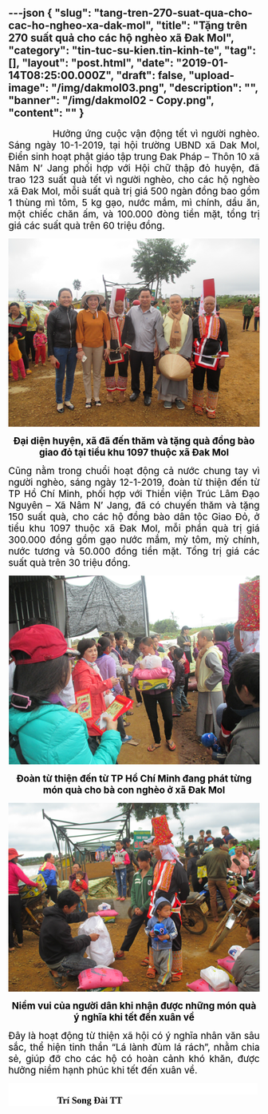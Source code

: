 ---json
{
    "slug": "tang-tren-270-suat-qua-cho-cac-ho-ngheo-xa-dak-mol",
    "title": "Tặng trên 270 suất quả cho các hộ nghèo xã Đak Mol",
    "category": "tin-tuc-su-kien.tin-kinh-te",
    "tag": [],
    "layout": "post.html",
    "date": "2019-01-14T08:25:00.000Z",
    "draft": false,
    "upload-image": "/img/dakmol03.png",
    "description": "",
    "banner": "/img/dakmol02 - Copy.png",
    "__content__": ""
}
---
<p style="text-align:justify"><span style="font-size:14.0pt"><span style="color:black">&nbsp; &nbsp; &nbsp; &nbsp; &nbsp; &nbsp; &nbsp;Hưởng ứng cuộc vận động tết v&igrave; người ngh&egrave;o. S&aacute;ng ng&agrave;y 10-1-2019, tại hội trường UBND x&atilde; Dak Mol, Điển sinh hoạt phật gi&aacute;o tập trung Đak Ph&aacute;p &ndash; Th&ocirc;n 10 x&atilde; N&acirc;m N&rsquo; Jang phối hợp với Hội chữ thập đỏ huyện, đ&atilde; trao 123 suất qu&agrave; tết v&igrave; người ngh&egrave;o, cho c&aacute;c hộ ngh&egrave;o x&atilde; Đak Mol, mỗi suất qu&agrave; trị gi&aacute; 500 ng&agrave;n đồng bao gồm 1 th&ugrave;ng m&igrave; t&ocirc;m, 5 kg gạo, nước mắm, m&igrave; ch&iacute;nh, dầu ăn, một chiếc chăn ấm, v&agrave; 100.000 đ&ograve;ng tiền mặt, tổng trị gi&aacute; c&aacute;c suất qu&agrave; tr&ecirc;n 60 triệu đồng.</span></span></p>

<p style="text-align:justify"><img alt="" src="/img/dakmol01.png" /></p>

<p style="text-align:center"><strong><span style="font-size:14.0pt"><span style="color:black">Đại diện huyện, x&atilde; đ&atilde; đến thăm v&agrave; tặng qu&agrave; đồng b&agrave;o giao đỏ tại tiểu khu 1097 thuộc x&atilde; Đak Mol</span></span></strong></p>

<p style="text-align:justify"><span style="font-size:14.0pt"><span style="color:black">Cũng nằm trong chuổi hoạt động cả nước chung tay v&igrave; người ngh&egrave;o, s&aacute;ng ng&agrave;y 12-1-2019, đo&agrave;n từ thiện đến từ TP Hồ Ch&iacute; Minh, phối hợp với Thiền viện Tr&uacute;c L&acirc;m Đạo Nguy&ecirc;n &ndash; X&atilde; N&acirc;m N&rsquo; Jang, đ&atilde; c&oacute; chuyến thăm v&agrave; tặng 150 suất qu&agrave;, cho c&aacute;c hộ đồng b&agrave;o d&acirc;n tộc Giao Đỏ, ở tiểu khu 1097 thuộc x&atilde; Đak Mol, mỗi phần qu&agrave; trị gi&aacute; 300.000 đồng gồm gạo nước mắm, mỳ t&ocirc;m, mỳ ch&iacute;nh, nước tương v&agrave; 50.000 đồng tiền mặt. Tổng trị gi&aacute; c&aacute;c suất qu&agrave; tr&ecirc;n 30 triệu đồng. </span></span></p>

<p style="text-align:justify"><img alt="" src="/img/dakmol02.png" /></p>

<p style="text-align:center"><strong><span style="font-size:14.0pt"><span style="color:black">Đo&agrave;n từ thiện đến từ TP Hồ Ch&iacute; Minh đang ph&aacute;t từng m&oacute;n qu&agrave; cho b&agrave; con ngh&egrave;o ở x&atilde; Đak Mol</span></span></strong></p>

<p style="text-align:center"><img alt="" src="/img/dakmol03.png" /></p>

<p style="text-align:center"><strong><span style="font-size:14.0pt"><span style="color:black">Niềm vui của người d&acirc;n khi nhận được những m&oacute;n qu&agrave; &yacute; nghĩa khi tết đến xu&acirc;n về</span></span></strong></p>

<p style="text-align:justify"><span style="font-size:14.0pt"><span style="background-color:white"><span style="color:black">Đ&acirc;y l&agrave; hoạt động từ thiện x&atilde; hội c&oacute; &yacute; nghĩa nh&acirc;n văn s&acirc;u sắc, thể hiện tinh thần &ldquo;L&aacute; l&agrave;nh đ&ugrave;m l&aacute; r&aacute;ch&rdquo;, nhằm chia sẻ, gi&uacute;p đỡ cho c&aacute;c hộ c&oacute; ho&agrave;n cảnh kh&oacute; khăn, được hưởng niềm hạnh ph&uacute;c khi tết đến xu&acirc;n về. </span></span></span></p>

<p><strong><span style="font-size:14.0pt"><span style="background-color:white"><span style="font-family:&quot;Times New Roman&quot;,&quot;serif&quot;"><span style="color:black">&nbsp; &nbsp; &nbsp; &nbsp; &nbsp; &nbsp; &nbsp; &nbsp; &nbsp; &nbsp; &nbsp; &nbsp; &nbsp; &nbsp; &nbsp; &nbsp; &nbsp; &nbsp; &nbsp; &nbsp; &nbsp; &nbsp; &nbsp; &nbsp; &nbsp; &nbsp; &nbsp; &nbsp; &nbsp; &nbsp; &nbsp; &nbsp; &nbsp; &nbsp; &nbsp; &nbsp; &nbsp; &nbsp; &nbsp; &nbsp; &nbsp; &nbsp; &nbsp; &nbsp; &nbsp; &nbsp; &nbsp; &nbsp; &nbsp; &nbsp; &nbsp; &nbsp; &nbsp; &nbsp; &nbsp; &nbsp; &nbsp; &nbsp; &nbsp; &nbsp; &nbsp; &nbsp; &nbsp; &nbsp; &nbsp;Tr&iacute; Song Đ&agrave;i TT</span></span></span></span></strong></p>
